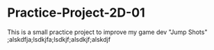 # Practice-Project-2D-01
This is a small practice project to improve my game dev "Jump Shots"
;alskdfja;lsdkjfa;lsdkjf;alsdkjf;alskdjf
